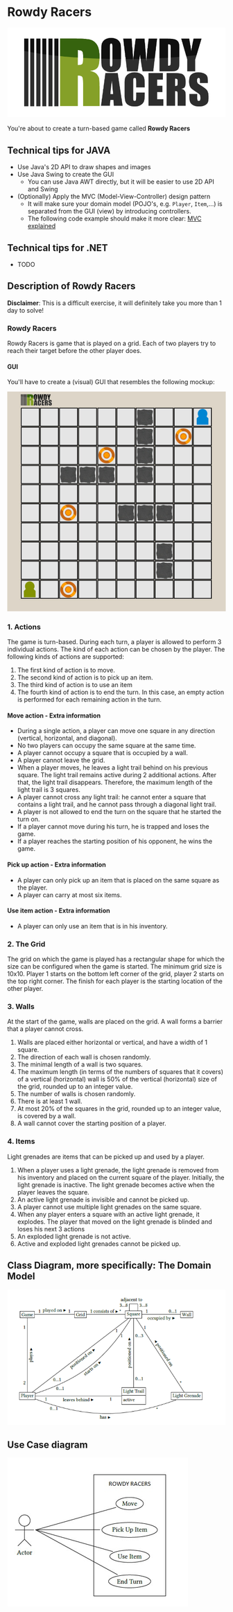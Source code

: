 # Rowdy Racers

![Rowdy Racers](rowdy_racers.png)

You're about to create a turn-based game called **Rowdy Racers**

## Technical tips for JAVA
- Use Java's 2D API to draw shapes and images
- Use Java Swing to create the GUI
    - You can use Java AWT directly, but it will be easier to use 2D API and Swing
- (Optionally) Apply the MVC (Model-View-Controller) design pattern
    - It will make sure your domain model (POJO's, e.g. `Player`, `Item`,...) is separated 
    from the GUI (view) by introducing controllers.
    - The following code example should make it more clear: [MVC explained](https://www.tutorialspoint.com/design_pattern/mvc_pattern.htm)
    
## Technical tips for .NET
- TODO

## Description of Rowdy Racers

**Disclaimer**: This is a difficult exercise, it will definitely take you more than 1 day to solve!

### Rowdy Racers
Rowdy Racers is game that is played on a grid. Each of two players try to
reach their target before the other player does.

#### GUI

You'll have to create a (visual) GUI that resembles the following mockup:

![Rowdy Racers GUI](rowdy_racers_gui.jpg)

### 1. Actions
The game is turn-based. During each turn, a player is allowed to perform 3 individual actions.
The kind of each action can be chosen by the player. The following kinds of actions are supported:

1. The first kind of action is to move.
2. The second kind of action is to pick up an item.
3. The third kind of action is to use an item
4. The fourth kind of action is to end the turn. In this case, an empty action is performed for
each remaining action in the turn.

#### Move action - Extra information
- During a single action, a player can move one square in any direction (vertical,
horizontal, and diagonal).
- No two players can occupy the same square at the same time.
- A player cannot occupy a square that is occupied by a wall.
- A player cannot leave the grid.
- When a player moves, he leaves a light trail behind on his previous square. The light
trail remains active during 2 additional actions. After that, the light trail disappears.
Therefore, the maximum length of the light trail is 3 squares.
- A player cannot cross any light trail: he cannot enter a square that contains a light
trail, and he cannot pass through a diagonal light trail.
- A player is not allowed to end the turn on the square that he started the turn on.
- If a player cannot move during his turn, he is trapped and loses the game.
- If a player reaches the starting position of his opponent, he wins the game.

#### Pick up action - Extra information
- A player can only pick up an item that is placed on the same square as the player.
- A player can carry at most six items.

#### Use item action - Extra information
- A player can only use an item that is in his inventory.

### 2. The Grid
The grid on which the game is played has a rectangular shape for which the size can be configured
when the game is started. The minimum grid size is 10x10. Player 1 starts on the bottom
left corner of the grid, player 2 starts on the top right corner. The finish for each player is the
starting location of the other player.

### 3. Walls
At the start of the game, walls are placed on the grid. A wall forms a barrier that a player cannot
cross.

1. Walls are placed either horizontal or vertical, and have a width of 1 square.
2. The direction of each wall is chosen randomly.
3. The minimal length of a wall is two squares.
4. The maximum length (in terms of the numbers of squares that it covers) of a vertical
(horizontal) wall is 50% of the vertical (horizontal) size of the grid, rounded up to an
integer value.
5. The number of walls is chosen randomly.
6. There is at least 1 wall.
7. At most 20% of the squares in the grid, rounded up to an integer value, is covered by a
wall.
8. A wall cannot cover the starting position of a player.

### 4. Items
Light grenades are items that can be picked up and used by a player.

1. When a player uses a light grenade, the light grenade is removed from his inventory and
placed on the current square of the player. Initially, the light grenade is inactive. The light
grenade becomes active when the player leaves the square.
2. An active light grenade is invisible and cannot be picked up.
3. A player cannot use multiple light grenades on the same square.
4. When any player enters a square with an active light grenade, it explodes. The player that
moved on the light grenade is blinded and loses his next 3 actions
5. An exploded light grenade is not active.
6. Active and exploded light grenades cannot be picked up.

## Class Diagram, more specifically: The Domain Model

![Domain Model](rowdy_racers_class_domain_model.png)

## Use Case diagram

![Use Case Diagram](rowdy_racers_use_case_diagram.jpg)
